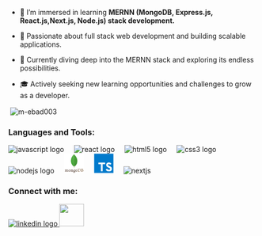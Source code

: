 <!-- <h3 align="center">Welcome to my GitHub profile! I'm currently in learning the MERN (MongoDB, Express.js, React.js, Node.js). Here's a glimpse into what you'll find here:</h3> -->

- 🌱 I’m immersed in learning **MERNN (MongoDB, Express.js, React.js,Next.js, Node.js) stack development.**

- 💬 Passionate about full stack web development and building scalable applications.
- 💼 Currently diving deep into the MERNN stack and exploring its endless possibilities.
- 🎓 Actively seeking new learning opportunities and challenges to grow as a developer.


<!-- <p align="left"> <a href="https://www.w3schools.com/css/" target="_blank" rel="noreferrer"> <img src="https://raw.githubusercontent.com/devicons/devicon/master/icons/css3/css3-original-wordmark.svg" alt="css3" width="40" height="40"/> </a> <a href="https://www.w3.org/html/" target="_blank" rel="noreferrer"> <img src="https://raw.githubusercontent.com/devicons/devicon/master/icons/html5/html5-original-wordmark.svg" alt="html5" width="40" height="40"/> </a> <a href="https://developer.mozilla.org/en-US/docs/Web/JavaScript" target="_blank" rel="noreferrer"> <img src="https://raw.githubusercontent.com/devicons/devicon/master/icons/javascript/javascript-original.svg" alt="javascript" width="40" height="40"/> </a> <a href="https://reactjs.org/" target="_blank" rel="noreferrer"> <img src="https://raw.githubusercontent.com/devicons/devicon/master/icons/react/react-original-wordmark.svg" alt="react" width="40" height="40"/> </a> </p> -->

<p>&nbsp;<img align="center" src="https://github-readme-stats.vercel.app/api?username=m-ebad003&show_icons=true&locale=en" alt="m-ebad003" /></p>

###

###

<h3 align="left">Languages and Tools:</h3>
<div align="left">
  <img src="https://cdn.jsdelivr.net/gh/devicons/devicon/icons/javascript/javascript-original.svg" width="40" height="40" alt="javascript logo"  />
  <img width="12" />
  <img src="https://cdn.jsdelivr.net/gh/devicons/devicon/icons/react/react-original.svg" width="40" height="40" alt="react logo"  />
  <img width="12" />
  <img src="https://cdn.jsdelivr.net/gh/devicons/devicon/icons/html5/html5-original.svg" width="40" height="40" alt="html5 logo"  />
  <img width="12" />
  <img src="https://cdn.jsdelivr.net/gh/devicons/devicon/icons/css3/css3-original.svg" width="40" height="40" alt="css3 logo"  />
  <img width="12" />
  <img src="https://cdn.jsdelivr.net/gh/devicons/devicon/icons/nodejs/nodejs-original.svg" width="40" height="40" alt="nodejs logo"  />
  <img width="12" />
  <img src="https://raw.githubusercontent.com/devicons/devicon/master/icons/mongodb/mongodb-original-wordmark.svg" alt="mongodb" width="40" height="40"/>
  <img width="12" />
  <img src="https://raw.githubusercontent.com/devicons/devicon/master/icons/typescript/typescript-original.svg" alt="typescript" width="40" height="40"/>
  <img width="12" />
  <img src="https://cdn.worldvectorlogo.com/logos/nextjs-2.svg" alt="nextjs" width="40" height="40"/>
</div>

###

<h3 align="left">Connect with me:</h3>
<div align="left">
  <a href="https://www.linkedin.com/in/muhammad-ebad-39a944285/" target="_blank">
    <img src="https://raw.githubusercontent.com/maurodesouza/profile-readme-generator/master/src/assets/icons/social/linkedin/default.svg" width="52" height="40" alt="linkedin logo"  />
  </a>
  <a href="https://www.leetcode.com/m-ebad" target="blank">
    <img src="https://upload.wikimedia.org/wikipedia/commons/1/19/LeetCode_logo_black.png"  width="50" height="45" ></img>
  </a>
 
</div>

###

<br clear="both">



###
